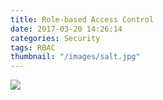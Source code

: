 ```yaml
---
title: Role-based Access Control
date: 2017-03-20 14:26:14
categories: Security
tags: RBAC
thumbnail: "/images/salt.jpg"
---
```

![](/images/salt.jpg)
